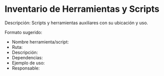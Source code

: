 # Inventario de Herramientas y Scripts

Descripción: Scripts y herramientas auxiliares con su ubicación y uso.

Formato sugerido:

- Nombre herramienta/script:
- Ruta:
- Descripción:
- Dependencias:
- Ejemplo de uso:
- Responsable:
